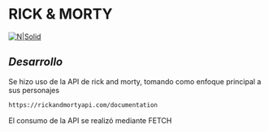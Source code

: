 # RICK & MORTY

[![N|Solid](https://cldup.com/dTxpPi9lDf.thumb.png)](https://nodesource.com/products/nsolid)

## _Desarrollo_

Se hizo uso de la API de rick and morty, tomando como enfoque principal a sus personajes

```sh
https://rickandmortyapi.com/documentation
```

El consumo de la API se realizó mediante FETCH
